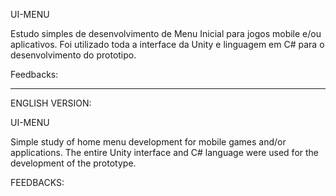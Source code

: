 UI-MENU

Estudo simples de desenvolvimento de Menu Inicial para jogos mobile e/ou aplicativos.
Foi utilizado toda a interface da Unity e linguagem em C# para o desenvolvimento do prototipo.

Feedbacks:


-------------------------------------------------------------------------------------------------------------------------------------------------------------------------

ENGLISH VERSION:

UI-MENU

Simple study of home menu development for mobile games and/or applications.
The entire Unity interface and C# language were used for the development of the prototype.

FEEDBACKS:
